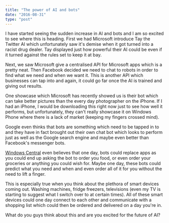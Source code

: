 ```yaml
---
title: "The power of AI and bots"
date: "2016-08-31"
type: "post"
---
```


I have started seeing the sudden increase in AI and bots and I am so excited to see where this is heading. First we had Microsoft introduce Tay the Twitter AI which unfortunately saw it's demise when it got turned into a racist drug dealer. Tay displayed just how powerful their AI could be even if it turned against the rules set to keep it at bay.

Next, we saw Microsoft give a centralised API for Microsoft apps which is a pretty neat. Then Facebook decided we need to chat to robots in order to find what we need and when we want it. This is another API which businesses can tap into and again, it could go far once the AI is trained and giving out results.

One showcase which Microsoft has recently showed us is their bot which can take better pictures than the every day photographer on the iPhone. If I had an iPhone, I would be downloading this right now just to see how well it performs, but unfortunately, they can't really showcase it on Windows Phone where there is a lack of market (keeping my fingers crossed mind).

Google even thinks that bots are something which need to be tapped in to and they have in fact brought out their own chat bot which looks to perform just as well as the Google search engine and maybe even better than Facebook's messenger bots.

[Windows Central](https://www.windowscentral.com/ai-bots-and-canvases-conversation-part-i-my-evolving-view-microsofts-artificial-intelligence-vision) even believes that one day, bots could replace apps as you could end up asking the bot to order you food, or even order your groceries or anything you could wish for. Maybe one day, these bots could predict what you need and when and even order all of it for you without the need to lift a finger.

This is especially true when you think about the plethora of smart devices coming out. Washing machines, fridge freezers, televisions (even my TV is starting to suggest what I switch over to at certain times). All of these smart devices could one day connect to each other and communicate with a shopping list which could then be ordered and delivered on a day you're in.

What do you guys think about this and are you excited for the future of AI?
